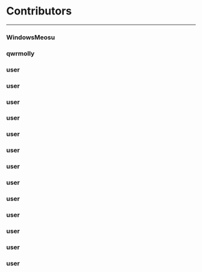 # Contributors
* * *
### WindowsMeosu
### qwrmolly
### user
### user
### user
### user
### user
### user
### user
### user
### user
### user
### user
### user
### user
